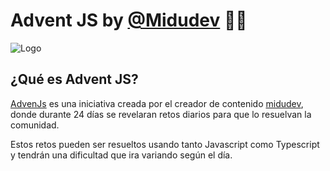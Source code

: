 
# Advent JS by [@Midudev](https://www.github.com/midudev) 🎅🎄

![Logo](https://adventjs.dev/og.jpg)






## ¿Qué es Advent JS?

[AdvenJs](https://adventjs.dev/es) es una iniciativa creada por el creador de contenido [midudev](https://www.github.com/midudev), donde durante 24 días se revelaran retos diarios para que lo resuelvan la comunidad.

Estos retos pueden ser resueltos usando tanto Javascript como Typescript y tendrán una dificultad que ira variando según el día.

